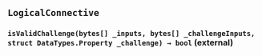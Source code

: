 ## `LogicalConnective`






### `isValidChallenge(bytes[] _inputs, bytes[] _challengeInputs, struct DataTypes.Property _challenge) → bool` (external)






